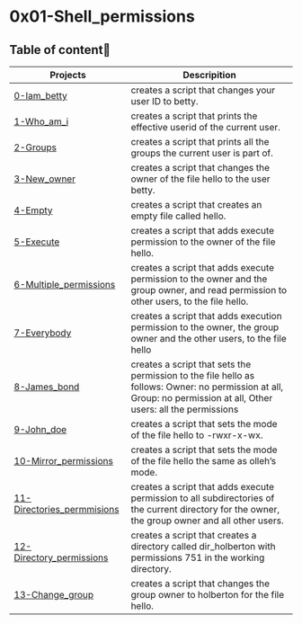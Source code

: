 # 0x01-Shell_permissions

## Table of content🦇

| Projects | Descripition |
| -------- | ------------ |
|[0-Iam_betty](0-iam_betty) | creates a script that changes your user ID to betty. |
|[1-Who_am_i](1-who_am_i) | creates a script that prints the effective userid of the current user. |
|[2-Groups](2-groups) | creates a script that prints all the groups the current user is part of. |
|[3-New_owner](3-new_owner) | creates a script that changes the owner of the file hello to the user betty. |
|[4-Empty](4-empty) | creates a script that creates an empty file called hello. |
|[5-Execute](5-execute) | creates a script that adds execute permission to the owner of the file hello. |
|[6-Multiple_permissions](6-multiple_permissions) | creates a script that adds execute permission to the owner and the group owner, and read permission to other users, to the file hello. |
|[7-Everybody](7-everybody) |  creates a script that adds execution permission to the owner, the group owner and the other users, to the file hello |
|[8-James_bond](8-James_Bond) | creates a script that sets the permission to the file hello as follows: Owner: no permission at all, Group: no permission at all, Other users: all the permissions |
|[9-John_doe](9-John_Doe) |  creates a script that sets the mode of the file hello to -rwxr-x-wx. |
|[10-Mirror_permissions](10-mirror_permissions) | creates a script that sets the mode of the file hello the same as olleh’s mode. |
|[11-Directories_permmisions](11-directories_permissions) | creates a script that adds execute permission to all subdirectories of the current directory for the owner, the group owner and all other users. |
|[12-Directory_permissions](12-directory_permissions) | creates a script that creates a directory called dir_holberton with permissions 751 in the working directory. |
|[13-Change_group](13-change_group) |  creates a script that changes the group owner to holberton for the file hello. |
